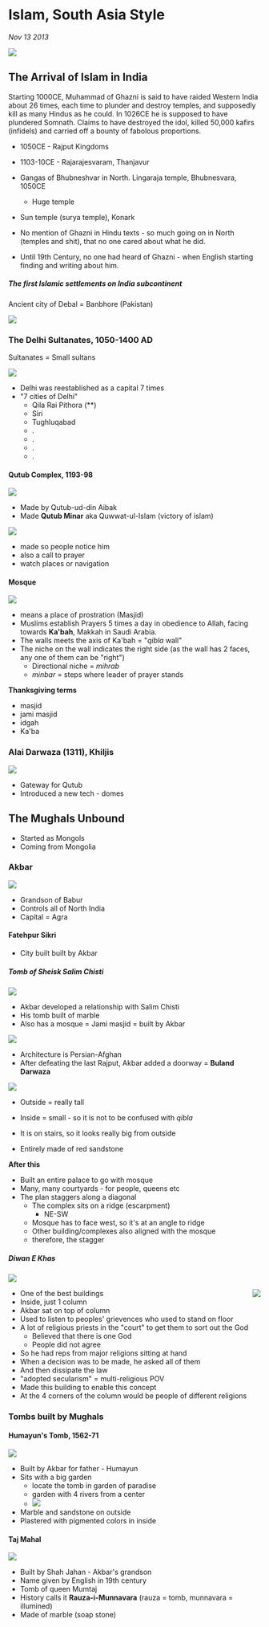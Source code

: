 Islam, South Asia Style
=========

*Nov 13 2013*

![](http://www-tc.pbs.org/thestoryofindia/images/gallery/fatehpur_sikri_main.jpg)

## The Arrival of Islam in India

Starting 1000CE, Muhammad of Ghazni is said to have raided Western India about 26 times, each time to plunder and destroy temples, and supposedly kill as many Hindus as he could. In 1026CE he is supposed to have plundered Somnath. Claims to have destroyed the idol, killed 50,000 kafirs (infidels) and carried off a bounty of fabolous proportions.

- 1050CE - Rajput Kingdoms
- 1103-10CE - Rajarajesvaram, Thanjavur
- Gangas of Bhubneshvar in North. Lingaraja temple, Bhubnesvara, 1050CE
	- Huge temple
- Sun temple (surya temple), Konark


- No mention of Ghazni in Hindu texts - so much going on in North (temples and shit), that no one cared about what he did.
- Until 19th Century, no one had heard of Ghazni - when English starting finding and writing about him.

##### The first Islamic settlements on India subcontinent

Ancient city of Debal = Banbhore (Pakistan)

![](http://www.dostpakistan.pk/wp-content/uploads/2013/06/138.jpg)

### The Delhi Sultanates, 1050-1400 AD

Sultanates = Small sultans

![](http://3.bp.blogspot.com/-S8YqNlkGxR0/UPOk7iLcr8I/AAAAAAAAAB8/f_STzDmv7ng/s1600/DelhiSultanateMap.jpg)

- Delhi was reestablished as a capital 7 times
- "7 cities of Delhi"
	- Qila Rai Pithora (\*\*)
	- Siri
	- Tughluqabad
	- .
	- .
	- .
	- .

#### Qutub Complex, 1193-98

![](http://www.terragalleria.com/images/black-white/india/indi38650-bw.jpeg)

- Made by Qutub-ud-din Aibak
- Made **Qutub Minar** aka Quwwat-ul-Islam (victory of islam)

![](http://1.bp.blogspot.com/-KizUcTwTE0c/ThbVv-o0yKI/AAAAAAAAAIw/g2hrW1x6ivY/s400/Qutub-Minar-Delhi-Gohoto.jpg)

- made so people notice him
- also a call to prayer
- watch places or navigation

#### Mosque

![](http://georgiaconservative.net/wp-content/uploads/2012/12/kabbah.jpg)

- means a place of prostration (Masjid)
- Muslims establish Prayers 5 times a day in obedience to Allah, facing towards **Ka'bah**, Makkah in Saudi Arabia.
- The walls meets the axis of Ka'bah = "*qibla* wall"
- The niche on the wall indicates the right side (as the wall has 2 faces, any one of them can be "right")
	- Directional niche = *mihrab*
	- *minbar* = steps where leader of prayer stands

**Thanksgiving terms**

- masjid
- jami masjid
- idgah
- Ka'ba

### Alai Darwaza (1311), Khiljis

![](http://farm4.static.flickr.com/3557/3607005351_53babc6c8a.jpg)

- Gateway for Qutub
- Introduced a new tech - domes

## The Mughals Unbound

- Started as Mongols
- Coming from Mongolia

### Akbar

![](http://weaponsandwarfare.com/wp-content/uploads/2013/09/13408163.cms_.jpg)

- Grandson of Babur
- Controls all of North India
- Capital = Agra

#### Fatehpur Sikri

- City built built by Akbar

##### Tomb of Sheisk Salim Chisti

![](http://photos.worldisround.com/photos/29/213/394.jpg)

- Akbar developed a relationship with Salim Chisti
- His tomb built of marble
- Also has a mosque = Jami masjid = built by Akbar

![](http://www.dailytravelphotos.com/images/2009/091224_fatehpur_sikri_jama_masjid_shaikh_salim_chishti_tomb_woman_courtyard_travel_photography_MG_7906.jpg)

- Architecture is Persian-Afghan
- After defeating the last Rajput, Akbar added a doorway = **Buland Darwaza**

![](http://visitinrajasthan.com/adm_monument_details/buland2_his.jpg)

- Outside = really tall
- Inside = small - so it is not to be confused with *qibla*
- It is on stairs, so it looks really big from outside


- Entirely made of red sandstone

**After this**

- Built an entire palace to go with mosque
- Many, many courtyards - for people, queens etc
- The plan staggers along a diagonal
	- The complex sits on a ridge (escarpment)
		- NE-SW
	- Mosque has to face west, so it's at an angle to ridge
	- Other building/complexes also aligned with the mosque
	- therefore, the stagger

##### Diwan E Khas

![](http://farm8.staticflickr.com/7188/7024578583_e1825f6f60_z.jpg)

- One of the best buildings <img src="http://2.bp.blogspot.com/-9aFdk4Zo1ws/Tvm5xnlNP-I/AAAAAAAAAOY/CP7fn3ZocpE/s1600/Picture7.jpg" align="right">
- Inside, just 1 column
- Akbar sat on top of column
- Used to listen to peoples' grievences who used to stand on floor
- A lot of religious priests in the "court" to get them to sort out the God
	- Believed that there is one God
	- People did not agree
- So he had reps from major religions sitting at hand
- When a decision was to be made, he asked all of them
- And then dissipate the law
- "adopted secularism" = multi-religious POV
- Made this building to enable this concept
- At the 4 corners of the column would be people of different religions

### Tombs built by Mughals

#### Humayun's Tomb, 1562-71

![](http://photos.wikimapia.org/p/00/00/11/61/86_big.jpg)

- Built by Akbar for father - Humayun
- Sits with a big garden
	- locate the tomb in garden of paradise
	- garden with 4 rivers from a center
	- ![](http://media-cdn.tripadvisor.com/media/photo-s/01/f4/f0/a4/surrounding-garden.jpg)
- Marble and sandstone on outside
- Plastered with pigmented colors in inside

#### Taj Mahal

![](http://assets.natgeotv.com/Shows/2605.jpg)

- Built by Shah Jahan - Akbar's grandson
- Name given by English in 19th century
- Tomb of queen Mumtaj
- History calls it **Rauza-i-Munnavara** (rauza = tomb, munnavara = illumined)
- Made of marble (soap stone)